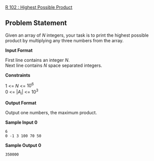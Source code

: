 [R 102 : Highest Possible Product](https://www.hackerrank.com/contests/may-jun-2023-ccc-lbrce-coding-practice-open/challenges/highest-possible-product)

**Problem Statement**
---
Given an array of $N$ integers, your task is to print the highest possible product by multiplying any three numbers from the array.

**Input Format**

First line contains an integer $N$.<br>
Next line contains $N$ space separated integers.

**Constraints**

1 <= $N$ <= $10^6$<br>
0 <= $|A_i|$ <= $10^3$

**Output Format**

Output one numbers, the maximum product.

**Sample Input 0**

```
6
0 -1 3 100 70 50
```

**Sample Output 0**

```
350000
```